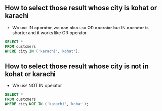 ## How to select those result whose city is kohat or karachi

 - We use IN operator, we can also use OR operator but IN operator is shorter and it works like OR operator.

 ```sql 
 SELECT *  
 FROM customers 
 WHERE city IN ('karachi','kohat');
 ```

 ## How to select those result whose city is not in kohat or karachi

 - We use NOT IN operator
 
 ```sql 
 SELECT *  
 FROM customers  
 WHERE city NOT IN ('karachi','kohat');
 ```


